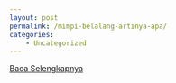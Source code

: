 ```yaml
---
layout: post
permalink: /mimpi-belalang-artinya-apa/
categories:
    - Uncategorized
---
```


[Baca Selengkapnya](/07)